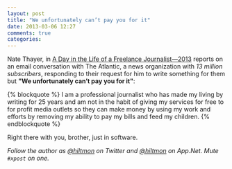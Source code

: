 ```yaml
---
layout: post
title: "We unfortunately can’t pay you for it"
date: 2013-03-06 12:27
comments: true
categories: 
---
```


Nate Thayer, in [A Day in the Life of a Freelance Journalist—2013](http://natethayer.wordpress.com/2013/03/04/a-day-in-the-life-of-a-freelance-journalist-2013/) reports on an email conversation with The Atlantic, a news organization with *13 million subscribers*, responding to their request for him to write something for them but **"We unfortunately can’t pay you for it"**:

{% blockquote %}
I am a professional journalist who has made my living by writing for 25 years and am not in the habit of giving my services for free to for profit media outlets so they can make money by using my work and efforts by removing my ability to pay my bills and feed my children. 
{% endblockquote %}

Right there with you, brother, just in software.

*Follow the author as [@hiltmon](https://twitter.com/hiltmon) on Twitter and [@hiltmon](http://alpha.app.net/hiltmon) on App.Net. Mute `#xpost` on one.*